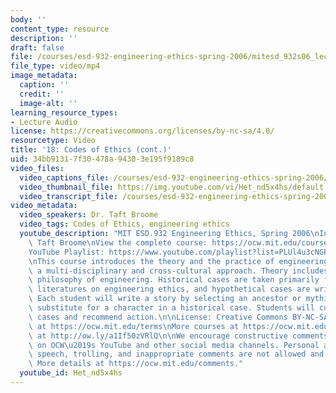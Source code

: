 ```yaml
---
body: ''
content_type: resource
description: ''
draft: false
file: /courses/esd-932-engineering-ethics-spring-2006/mitesd_932s06_lec18_360p_16_9.mp4
file_type: video/mp4
image_metadata:
  caption: ''
  credit: ''
  image-alt: ''
learning_resource_types:
- Lecture Audio
license: https://creativecommons.org/licenses/by-nc-sa/4.0/
resourcetype: Video
title: '18: Codes of Ethics (cont.)'
uid: 34bb9131-7f30-478a-9430-3e195f9189c8
video_files:
  video_captions_file: /courses/esd-932-engineering-ethics-spring-2006/1p47p5jVYW38UZQKKvHV68mGsSddJ6PLL_transcript.webvtt
  video_thumbnail_file: https://img.youtube.com/vi/Het_nd5x4hs/default.jpg
  video_transcript_file: /courses/esd-932-engineering-ethics-spring-2006/1p47p5jVYW38UZQKKvHV68mGsSddJ6PLL_transcript.pdf
video_metadata:
  video_speakers: Dr. Taft Broome
  video_tags: Codes of Ethics, engineering ethics
  youtube_description: "MIT ESD.932 Engineering Ethics, Spring 2006\nInstructor: Dr.\
    \ Taft Broome\nView the complete course: https://ocw.mit.edu/courses/esd-932-engineering-ethics-spring-2006/\n\
    YouTube Playlist: https://www.youtube.com/playlist?list=PLUl4u3cNGP61YF5HCMnGUwJ8D-PNNs3OR\n\
    \nThis course introduces the theory and the practice of engineering ethics using\
    \ a multi-disciplinary and cross-cultural approach. Theory includes ethics and\
    \ philosophy of engineering. Historical cases are taken primarily from the scholarly\
    \ literatures on engineering ethics, and hypothetical cases are written by students.\
    \ Each student will write a story by selecting an ancestor or mythic hero as a\
    \ substitute for a character in a historical case. Students will compare these\
    \ cases and recommend action.\n\nLicense: Creative Commons BY-NC-SA\nMore information\
    \ at https://ocw.mit.edu/terms\nMore courses at https://ocw.mit.edu\nSupport OCW\
    \ at http://ow.ly/a1If50zVRlQ\n\nWe encourage constructive comments and discussion\
    \ on OCW\u2019s YouTube and other social media channels. Personal attacks, hate\
    \ speech, trolling, and inappropriate comments are not allowed and may be removed.\
    \ More details at https://ocw.mit.edu/comments."
  youtube_id: Het_nd5x4hs
---
```

